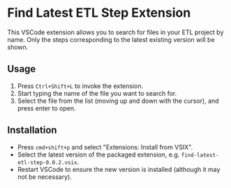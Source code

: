 # Find Latest ETL Step Extension

This VSCode extension allows you to search for files in your ETL project by name.
Only the steps corresponding to the latest existing version will be shown.

## Usage

1. Press `Ctrl+Shift+L` to invoke the extension.
2. Start typing the name of the file you want to search for.
3. Select the file from the list (moving up and down with the cursor), and press enter to open.

## Installation

- Press `cmd+shift+p` and select "Extensions: Install from VSIX".
- Select the latest version of the packaged extension, e.g. `find-latest-etl-step-0.0.2.vsix`.
- Restart VSCode to ensure the new version is installed (although it may not be necessary).

